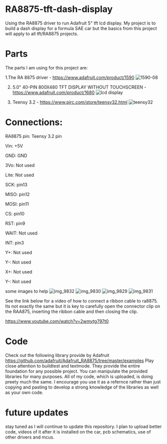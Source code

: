 # RA8875-tft-dash-display
Using the RA8875 driver to run Adafruit 5" tft lcd display. My project is to build a dash display for a formula SAE car but the basics from this project will apply to all tft/RA8875 projects.

# Parts
The parts I am using for this project are:

1.The RA 8875 driver - https://www.adafruit.com/product/1590
![1590-08](https://user-images.githubusercontent.com/43940356/47516546-b841b800-d853-11e8-8208-4cf2bbfa796e.jpg)

2. 5.0" 40-PIN 800X480 TFT DISPLAY WITHOUT TOUCHSCREEN - https://www.adafruit.com/product/1680
![lcd display](https://user-images.githubusercontent.com/43940356/47517324-d4deef80-d855-11e8-8a92-93e77edd48d3.jpg)

3. Teensy 3.2 - https://www.pjrc.com/store/teensy32.html
![teensy32](https://user-images.githubusercontent.com/43940356/47517437-330bd280-d856-11e8-8871-3d8b3cc98af7.jpg)


# Connections:
RA8875 pin: Teensy 3.2 pin

Vin: +5V

GND: GND

3Vo: Not used 

Lite: Not used

SCK: pin13

MISO: pin12

MOSI: pin11

CS: pin10

RST: pin9

WAIT: Not used

INT: pin3

Y+: Not used

Y-: Not used

X+: Not used

Y-: Not used

some images to help
![img_9832](https://user-images.githubusercontent.com/43940356/47524388-81c26800-d868-11e8-90df-9ccc8db05738.JPG)
![img_9830](https://user-images.githubusercontent.com/43940356/47524461-addde900-d868-11e8-9a69-df726bc4b72f.JPG)
![img_9829](https://user-images.githubusercontent.com/43940356/47524462-addde900-d868-11e8-8d28-9dcef90a4037.jpg)
![img_9831](https://user-images.githubusercontent.com/43940356/47524463-addde900-d868-11e8-877c-2a2a1a0a1735.JPG)

See the link below for a video of how to connect a ribbon cable to ra8875. Its not exactly the same but it is key to carefully open the connector clip on the RAA875, inserting the ribbon cable and then closing the clip. 

https://www.youtube.com/watch?v=2wmvtg797t0

# Code
Check out the following library provide by Adafruit
https://github.com/adafruit/Adafruit_RA8875/tree/master/examples
Play close attention to buildtest and textmode. They provide the entire foundation for any possible project. You can manipulate the provided libraries for many purposes. All of my code, which is uploaded, is doing preety much the same. I encourage you use it as a refernce rather than just copying and pasting to develop a strong knowledge of the libraries as well as your own code.

# future updates
stay tuned as I will continue to update this repository. I plan to upload better code, videos of it after it is installed on the car, pcb schematics, use of other drivers and mcus.  
